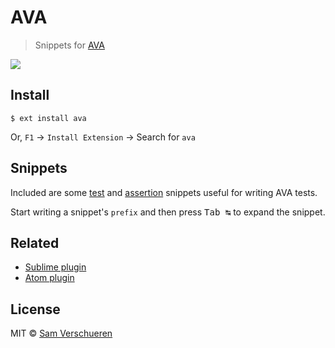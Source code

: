 # AVA

> Snippets for [AVA](https://ava.li/)

![](https://github.com/samverschueren/vscode-ava/raw/master/media/screenshot.gif)


## Install

```
$ ext install ava
```

Or, `F1` → `Install Extension` → Search for `ava`


## Snippets

Included are some [test](snippets/ava.json) and [assertion](snippets/assertions.json) snippets useful for writing AVA tests.

Start writing a snippet's `prefix` and then press <kbd>Tab ↹</kbd> to expand the snippet.


## Related

- [Sublime plugin](https://github.com/sindresorhus/sublime-ava)
- [Atom plugin](https://github.com/sindresorhus/atom-ava)


## License

MIT © [Sam Verschueren](https://github.com/SamVerschueren)
